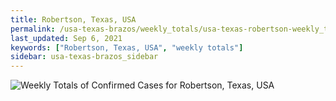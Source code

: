 ```yaml
---
title: Robertson, Texas, USA
permalink: /usa-texas-brazos/weekly_totals/usa-texas-robertson-weekly_totals.html
last_updated: Sep 6, 2021
keywords: ["Robertson, Texas, USA", "weekly totals"]
sidebar: usa-texas-brazos_sidebar
---
```


![Weekly Totals of Confirmed Cases for Robertson, Texas, USA](/covid_tracker/images/graphs/usa-texas-robertson-weekly_totals_graph.png)
